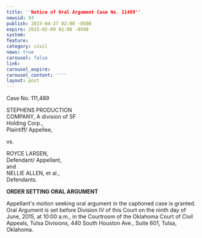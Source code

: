 ```yaml
---
title: ''Notice of Oral Argument Case No. 11489''
newsid: 93
publish: 2015-04-27 02:00 -0500
expire: 2015-05-09 02:00 -0500
system: 
feature: 
category: civil
news: true
carousel: false
link: 
carousel_expire: 
carousel_content: ''''
layout: post
---
```

<p>Case No. 111,489</p>
<p>STEPHENS PRODUCTION<br>
COMPANY, A division of SF<br>
Holding Corp.,<br>
Plaintiff/ Appellee,  
</p>
<p>vs.</p>
<p>ROYCE LARSEN,<br>
Defendant/ Appellant,<br>
and<br>
NELLIE ALLEN, et al.,<br>
Defendants.  
</p>
<p><strong>ORDER SETTING ORAL ARGUMENT</strong></p>
<p>Appellant's motion seeking oral argument in the captioned case is granted.
Oral Argument is set before Division IV of this Court on the ninth day of June,
2015, at 10:00 a.m., in the Courtroom of the Oklahoma Court of Civil Appeals,
Tulsa Divisions, 440 South Houston Ave., Suite 601, Tulsa, Oklahoma.</p>